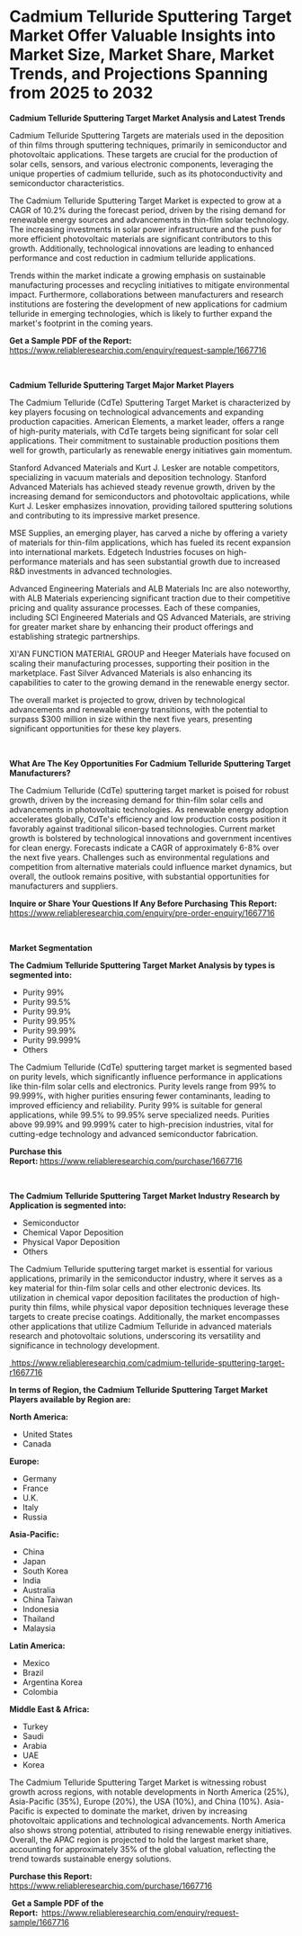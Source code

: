 <p><h1>Cadmium Telluride Sputtering Target Market Offer Valuable Insights into Market Size, Market Share, Market Trends, and Projections Spanning from 2025 to 2032</h1></p><p><strong>Cadmium Telluride Sputtering Target Market Analysis and Latest Trends</strong></p>
<p><p>Cadmium Telluride Sputtering Targets are materials used in the deposition of thin films through sputtering techniques, primarily in semiconductor and photovoltaic applications. These targets are crucial for the production of solar cells, sensors, and various electronic components, leveraging the unique properties of cadmium telluride, such as its photoconductivity and semiconductor characteristics.</p><p>The Cadmium Telluride Sputtering Target Market is expected to grow at a CAGR of 10.2% during the forecast period, driven by the rising demand for renewable energy sources and advancements in thin-film solar technology. The increasing investments in solar power infrastructure and the push for more efficient photovoltaic materials are significant contributors to this growth. Additionally, technological innovations are leading to enhanced performance and cost reduction in cadmium telluride applications.</p><p>Trends within the market indicate a growing emphasis on sustainable manufacturing processes and recycling initiatives to mitigate environmental impact. Furthermore, collaborations between manufacturers and research institutions are fostering the development of new applications for cadmium telluride in emerging technologies, which is likely to further expand the market's footprint in the coming years.</p></p>
<p><strong>Get a Sample PDF of the Report:&nbsp;</strong> <a href="https://www.reliableresearchiq.com/enquiry/request-sample/1667716?utm_campaign=3733&utm_medium=2&utm_source=Github&utm_content=ia&utm_term=19042025&utm_id=cadmium-telluride-sputtering-target">https://www.reliableresearchiq.com/enquiry/request-sample/1667716</a></p>
<p>&nbsp;</p>
<p><strong>Cadmium Telluride Sputtering Target Major Market Players</strong></p>
<p><p>The Cadmium Telluride (CdTe) Sputtering Target Market is characterized by key players focusing on technological advancements and expanding production capacities. American Elements, a market leader, offers a range of high-purity materials, with CdTe targets being significant for solar cell applications. Their commitment to sustainable production positions them well for growth, particularly as renewable energy initiatives gain momentum.</p><p>Stanford Advanced Materials and Kurt J. Lesker are notable competitors, specializing in vacuum materials and deposition technology. Stanford Advanced Materials has achieved steady revenue growth, driven by the increasing demand for semiconductors and photovoltaic applications, while Kurt J. Lesker emphasizes innovation, providing tailored sputtering solutions and contributing to its impressive market presence.</p><p>MSE Supplies, an emerging player, has carved a niche by offering a variety of materials for thin-film applications, which has fueled its recent expansion into international markets. Edgetech Industries focuses on high-performance materials and has seen substantial growth due to increased R&D investments in advanced technologies.</p><p>Advanced Engineering Materials and ALB Materials Inc are also noteworthy, with ALB Materials experiencing significant traction due to their competitive pricing and quality assurance processes. Each of these companies, including SCI Engineered Materials and QS Advanced Materials, are striving for greater market share by enhancing their product offerings and establishing strategic partnerships.</p><p>XI'AN FUNCTION MATERIAL GROUP and Heeger Materials have focused on scaling their manufacturing processes, supporting their position in the marketplace. Fast Silver Advanced Materials is also enhancing its capabilities to cater to the growing demand in the renewable energy sector.</p><p>The overall market is projected to grow, driven by technological advancements and renewable energy transitions, with the potential to surpass $300 million in size within the next five years, presenting significant opportunities for these key players.</p></p>
<p>&nbsp;</p>
<p><strong>What Are The Key Opportunities For Cadmium Telluride Sputtering Target Manufacturers?</strong></p>
<p><p>The Cadmium Telluride (CdTe) sputtering target market is poised for robust growth, driven by the increasing demand for thin-film solar cells and advancements in photovoltaic technologies. As renewable energy adoption accelerates globally, CdTe's efficiency and low production costs position it favorably against traditional silicon-based technologies. Current market growth is bolstered by technological innovations and government incentives for clean energy. Forecasts indicate a CAGR of approximately 6-8% over the next five years. Challenges such as environmental regulations and competition from alternative materials could influence market dynamics, but overall, the outlook remains positive, with substantial opportunities for manufacturers and suppliers.</p></p>
<p><strong>Inquire or Share Your Questions If Any Before Purchasing This Report:</strong> <a href="https://www.reliableresearchiq.com/enquiry/pre-order-enquiry/1667716?utm_campaign=3733&utm_medium=2&utm_source=Github&utm_content=ia&utm_term=19042025&utm_id=cadmium-telluride-sputtering-target">https://www.reliableresearchiq.com/enquiry/pre-order-enquiry/1667716</a></p>
<p>&nbsp;</p>
<p><strong>Market Segmentation</strong></p>
<p><strong>The Cadmium Telluride Sputtering Target Market Analysis by types is segmented into:</strong></p>
<p><ul><li>Purity 99%</li><li>Purity 99.5%</li><li>Purity 99.9%</li><li>Purity 99.95%</li><li>Purity 99.99%</li><li>Purity 99.999%</li><li>Others</li></ul></p>
<p><p>The Cadmium Telluride (CdTe) sputtering target market is segmented based on purity levels, which significantly influence performance in applications like thin-film solar cells and electronics. Purity levels range from 99% to 99.999%, with higher purities ensuring fewer contaminants, leading to improved efficiency and reliability. Purity 99% is suitable for general applications, while 99.5% to 99.95% serve specialized needs. Purities above 99.99% and 99.999% cater to high-precision industries, vital for cutting-edge technology and advanced semiconductor fabrication.</p></p>
<p><strong>Purchase this Report:&nbsp;</strong><a href="https://www.reliableresearchiq.com/purchase/1667716?utm_campaign=3733&utm_medium=2&utm_source=Github&utm_content=ia&utm_term=19042025&utm_id=cadmium-telluride-sputtering-target">https://www.reliableresearchiq.com/purchase/1667716</a></p>
<p>&nbsp;</p>
<p><strong>The Cadmium Telluride Sputtering Target Market Industry Research by Application is segmented into:</strong></p>
<p><ul><li>Semiconductor</li><li>Chemical Vapor Deposition</li><li>Physical Vapor Deposition</li><li>Others</li></ul></p>
<p><p>The Cadmium Telluride sputtering target market is essential for various applications, primarily in the semiconductor industry, where it serves as a key material for thin-film solar cells and other electronic devices. Its utilization in chemical vapor deposition facilitates the production of high-purity thin films, while physical vapor deposition techniques leverage these targets to create precise coatings. Additionally, the market encompasses other applications that utilize Cadmium Telluride in advanced materials research and photovoltaic solutions, underscoring its versatility and significance in technology development.</p></p>
<p><a href="https://www.reliableresearchiq.com/cadmium-telluride-sputtering-target-r1667716?utm_campaign=3733&utm_medium=2&utm_source=Github&utm_content=ia&utm_term=19042025&utm_id=cadmium-telluride-sputtering-target">&nbsp;https://www.reliableresearchiq.com/cadmium-telluride-sputtering-target-r1667716</a></p>
<p><strong>In terms of Region, the Cadmium Telluride Sputtering Target Market Players available by Region are:</strong></p>
<p>
    <p> <strong> North America: </strong>
        <ul>
            <li>United States</li>
            <li>Canada</li>
        </ul>
        </p> 
    <p> <strong> Europe: </strong>
        <ul>
            <li>Germany</li>
            <li>France</li>
            <li>U.K.</li>
            <li>Italy</li>
            <li>Russia</li>
        </ul>
        </p> 
    <p> <strong> Asia-Pacific: </strong>
        <ul>
            <li>China</li>
            <li>Japan</li>
            <li>South Korea</li>
            <li>India</li>
            <li>Australia</li>
            <li>China Taiwan</li>
            <li>Indonesia</li>
            <li>Thailand</li>
            <li>Malaysia</li>
        </ul>
        </p> 
    <p> <strong> Latin America: </strong>
        <ul>
            <li>Mexico</li>
            <li>Brazil</li>
            <li>Argentina Korea</li>
            <li>Colombia</li>
        </ul>
        </p> 
    <p> <strong> Middle East & Africa: </strong>
        <ul>
            <li>Turkey</li>
            <li>Saudi</li>
            <li>Arabia</li>
            <li>UAE</li>
            <li>Korea</li>
        </ul>
    </p>
    </p>
<p><p>The Cadmium Telluride Sputtering Target Market is witnessing robust growth across regions, with notable developments in North America (25%), Asia-Pacific (35%), Europe (20%), the USA (10%), and China (10%). Asia-Pacific is expected to dominate the market, driven by increasing photovoltaic applications and technological advancements. North America also shows strong potential, attributed to rising renewable energy initiatives. Overall, the APAC region is projected to hold the largest market share, accounting for approximately 35% of the global valuation, reflecting the trend towards sustainable energy solutions.</p></p>
<p><strong>Purchase this Report: </strong><a href="https://www.reliableresearchiq.com/purchase/1667716?utm_campaign=3733&utm_medium=2&utm_source=Github&utm_content=ia&utm_term=19042025&utm_id=cadmium-telluride-sputtering-target">https://www.reliableresearchiq.com/purchase/1667716</a></p>
<p>&nbsp;<strong>Get a Sample PDF of the Report:&nbsp;&nbsp;</strong><a href="https://www.reliableresearchiq.com/enquiry/request-sample/1667716?utm_campaign=3733&utm_medium=2&utm_source=Github&utm_content=ia&utm_term=19042025&utm_id=cadmium-telluride-sputtering-target">https://www.reliableresearchiq.com/enquiry/request-sample/1667716</a></p>
<p><strong></strong></p>
<p><p></p><p></p><p></p></p>